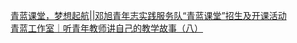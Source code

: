   
[青蓝课堂，梦想起航||邓旭青年志实践服务队“青蓝课堂”招生及开课活动](http://www.dianyue.me/archives/931/nvg00wwpdgfyb706/)  
[青蓝工作室｜听青年教师讲自己的教学故事（八）](http://www.dianyue.me/archives/081/clb053xiprwmc91c/)